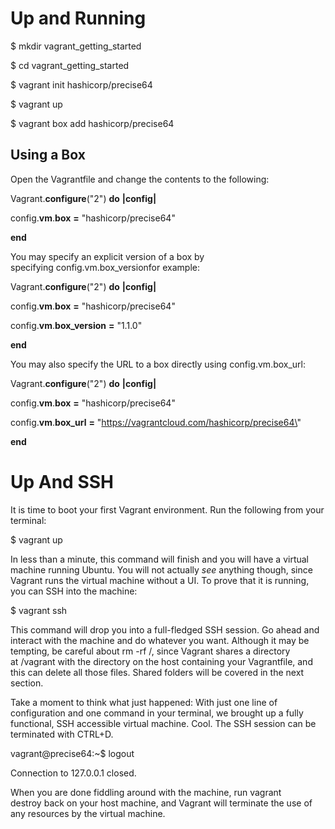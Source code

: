 # Up and Running

\$ mkdir vagrant\_getting\_started

\$ cd vagrant\_getting\_started

\$ vagrant init hashicorp/precise64

\$ vagrant up

\$ vagrant box add hashicorp/precise64

Using a Box
-----------

Open the Vagrantfile and change the contents to the following:

Vagrant.**configure**(\"2\") **do** **\|**config**\|**

config.**vm**.**box** **=** \"hashicorp/precise64\"

**end**

You may specify an explicit version of a box by
specifying config.vm.box\_versionfor example:

Vagrant.**configure**(\"2\") **do** **\|**config**\|**

config.**vm**.**box** **=** \"hashicorp/precise64\"

config.**vm**.**box\_version** **=** \"1.1.0\"

**end**

You may also specify the URL to a box directly using config.vm.box\_url:

Vagrant.**configure**(\"2\") **do** **\|**config**\|**

config.**vm**.**box** **=** \"hashicorp/precise64\"

config.**vm**.**box\_url** **=**
\"https://vagrantcloud.com/hashicorp/precise64\"

**end**

**Up And SSH**
==============

It is time to boot your first Vagrant environment. Run the following
from your terminal:

\$ vagrant up

In less than a minute, this command will finish and you will have a
virtual machine running Ubuntu. You will not actually *see* anything
though, since Vagrant runs the virtual machine without a UI. To prove
that it is running, you can SSH into the machine:

\$ vagrant ssh

This command will drop you into a full-fledged SSH session. Go ahead and
interact with the machine and do whatever you want. Although it may be
tempting, be careful about rm -rf /, since Vagrant shares a directory
at /vagrant with the directory on the host containing your Vagrantfile,
and this can delete all those files. Shared folders will be covered in
the next section.

Take a moment to think what just happened: With just one line of
configuration and one command in your terminal, we brought up a fully
functional, SSH accessible virtual machine. Cool. The SSH session can be
terminated with CTRL+D.

vagrant\@precise64:\~\$ logout

Connection to 127.0.0.1 closed.

When you are done fiddling around with the machine, run vagrant
destroy back on your host machine, and Vagrant will terminate the use of
any resources by the virtual machine.
